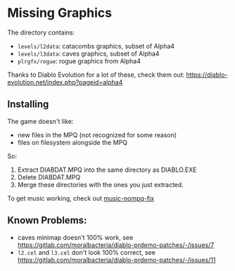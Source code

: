 # Missing Graphics

The directory contains:

* `levels/l2data`: catacombs graphics, subset of Alpha4
* `levels/l3data`: caves graphics, subset of Alpha4
* `plrgfx/rogue`: rogue graphics from Alpha4

Thanks to Diablo Evolution for a lot of these, check them out: https://diablo-evolution.net/index.php?pageid=alpha4

## Installing

The game doesn't like:

  * new files in the MPQ (not recognized for some reason)
  * files on filesystem alongside the MPQ

So:

1. Extract DIABDAT.MPQ into the same directory as DIABLO.EXE
2. Delete DIABDAT.MPQ
3. Merge these directories with the ones you just extracted.

To get music working, check out [music-nompq-fix](../music-nompq-fix)

## Known Problems:

* caves minimap doesn't 100% work, see https://gitlab.com/moralbacteria/diablo-prdemo-patches/-/issues/7
* `l2.cel` and `l3.cel` don't look 100% correct, see https://gitlab.com/moralbacteria/diablo-prdemo-patches/-/issues/11
